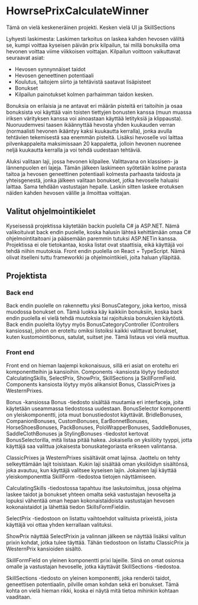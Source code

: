 # HowrsePrixCalculateWinner

Tämä on vielä keskeneräinen projekti. Kesken vielä UI ja SkillSections

Lyhyesti laskimesta:
Laskimen tarkoitus on laskea kahden hevosen väliltä se, kumpi voittaa kyseisen päivän prix kilpailun, tai millä bonuksilla oma hevonen voittaa viime viikkoisen voittajan.
Kilpailun voittoon vaikuttavat seuraavat asiat:
* Hevosen synnynnäiset taidot
* Hevosen geneettinen potentiaali
* Koulutus, taitojem siirto ja tehtävistä saatavat lisäpisteet
* Bonukset
* Kilpailun painotukset kolmen parhaimman taidon kesken.

Bonuksia on erilaisia ja ne antavat eri määrän pisteitä eri taitoihin ja osaa bonuksista voi käyttää vain toisten tiettyjen bonusten kanssa (muun muassa iriksen värityksen kanssa voi ainoastaan käyttää letityksiä ja klippausta). Nuoruudemvesi taasen ikäännyttää hevosta yhden kuukauden verran (normaalisti hevonen ikääntyy kaksi kuukautta kerralla), jonka avulla tehtävien tekemisestä saa enemmän pisteitä. Lisäksi hevoselle voi laittaa pilvenkappaleita maksimissaan 20 kappaletta, jolloin hevonen nuorenee neljä kuukautta kerralla ja voi tehdä uudestaan tehtäviä.

Aluksi valitaan laji, jossa hevonen kilpailee. Valittavana on klassisen- ja lännenpuolen eri lajeja. Tämän jälkeen laskimeen syötetään kolme parasta taitoa ja hevosen geneettinen potentiaali kolmesta parhaasta taidosta ja yhteisgenestä, jonka jälkeen valitaan bonukset, jotka hevoselle haluaisi laittaa. Sama tehdään vastustajan hepalle. Laskin sitten laskee erotuksen näiden kahden hevosen välille ja ilmoittaa voittajan.

## Valitut ohjelmointikielet
Kyseisessä projektissa käytetään backin puolella C# ja ASP.NET. Nämä valikoituivat back endin puolelle, koska halusin lähteä kehittämään omaa C# ohjelmointitaitoani ja pääsemään paremmin tutuksi ASP.NETin kanssa. Projektissa ei ole tietokantaa, koska listat ovat staattisia, eikä käyttäjä voi tehdä niihin muutoksia. Front endin puolella on React + TypeScript. Nämä olivat itselleni tuttu frameworkki ja ohjelmointikieli, joita haluan ylläpitää.

## Projektista
### Back end
Back endin puolelle on rakennettu yksi BonusCategory, joka kertoo, missä muodossa bonukset on. Tämä luokka käy kaikkiin bonuksiin, koska back endin puolella ei vielä tehdä muutoksia tai rajoituksia bonuksien käytöstä. Back endin puolelta löytyy myös BonusCategoryController (Controllers kansiossa), johon on eroteltu omiksi listoiksi kaikki valittavat bonukset, kuten kustomointibonus, satulat, suitset jne. Tämä listaus voi vielä muuttua.

### Front end
Front end on hieman laajempi kokonaisuus, sillä eri asiat on eroteltu eri komponentteihin ja kansioihin.
Components -kansiosta löytyy tiedostot CalculatingSkills, SelectPrix, ShowPrix, SkillSections ja SkillFormField. Components kansiosta löytyy myös alikansiot Bonus, ClassicPrixes ja WesternPrixes.

Bonus -kansiossa Bonus -tiedosto sisältää muutamia eri interfaceja, joita käytetään useammassa tiedostossa uudestaan. BonusSelector komponentti on yleiskomponentti, jota muut bonustiedostot käyttävät. BridleBonuses, CompanionBonuses, CustomBonuses, EarBonnetBonuses, HorseShoesBonuses, PackBonuses, PoloWrapperBonuses, SaddleBonuses, SaddleClothBonuses ja StylingBonuses -tiedostot kertovat BonusSelectorilla, mitä listaa pitää hakea. Jokaisella on yksilöity tyyppi, jotta käyttäjä saa valittua jokaisesta bonuskategoriasta erikseen valintansa.

ClassicPrixes ja WesternPrixes sisältävät omat lajinsa. Jaottelu on tehty selkeyttämään lajit toisistaan. Kukin laji sisältää oman yksilöidyn sisältönsä, joka avautuu, kun käyttäjä valitsee kyseisen lajin. Jokainen laji käyttää yleiskomponenttia SkillForm -tiedostoa tietojen näyttämiseen. 

CalculatingSkills -tiedostossa tapahtuu itse laskutoimitus, jossa ohjelma laskee taidot ja bonukset yhteen omalta sekä vastustajan hevoselta ja lopuksi vähentää oman hepan kokonaistaidoista vastustajan hevosen kokonaistaidot ja lähettää tiedon SkillsFormFieldiin. 

SelectPrix -tiedostoon on listattu vaihtoehdot valituista prixeistä, joista käyttäjä voi ottaa yhden kerrallaan valituksi.

ShowPrix näyttää SelectPrixin ja valinnan jälkeen se näyttää lisäksi valitun prixin kohdat, jotka tulee täyttää. Tähän tiedostoon on listattu ClassicPrix ja WesternPrix kansioiden sisältö.

SkillFormField on yleinen komponentti prixi lajeille. Siinä on omat osionsa omalle ja vastustajan hevoselle, jotka käyttävät SkillSections -tiedostoa.

SkillSections -tiedosto on yleinen komponentti, joka renderöi taidot, geneettisen potentiaalin, pilville oman kohdan sekä eri bonukset. Tämä kohta on vielä hieman rikki, koska ei näytä mitä tietoa mihinkin kohtaan vaaditaan.
